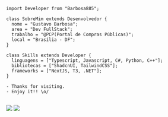 ```JS
import Developer from "Barbosa885";

class SobreMim extends Desenvolvedor {
  nome = "Gustavo Barbosa";
  area = "Dev FullStack";
  trabalho = "@PCP(Portal de Compras Públicas)";
  local = "Brasília - DF";
}

class Skills extends Developer {
  linguagens = ["Typescript, Javascript, C#, Python, C++"];
  bibliotecas = ["ShadcnUI, TailwindCSS"];
  frameworks = ["NextJS, T3, .NET"];
}

- Thanks for visiting.
- Enjoy it!! \o/

```
##

<div> 
  <a href = "mailto:dev@barbosa.zip"><img src="https://img.shields.io/badge/-Gmail-%23333?style=for-the-badge&logo=gmail&logoColor=white" target="_blank"></a>
  <a href="https://www.linkedin.com/in/gustavo-barbosa-941838217/" target="_blank"><img src="https://img.shields.io/badge/-LinkedIn-%230077B5?style=for-the-badge&logo=linkedin&logoColor=white" target="_blank"></a> 
</div>
